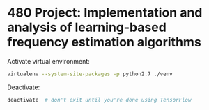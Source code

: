 # 480 Project: Implementation and analysis of learning-based frequency estimation algorithms

Activate virtual environment:
```bash
virtualenv --system-site-packages -p python2.7 ./venv
```
Deactivate:
```bash
deactivate  # don't exit until you're done using TensorFlow
```
